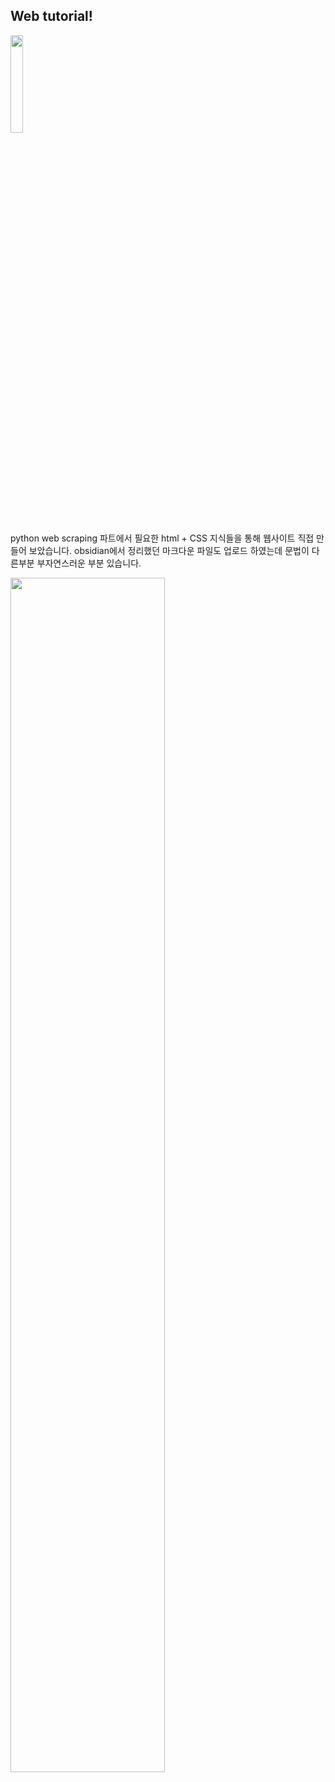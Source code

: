 ## Web tutorial!
<img src = "https://github.com/user-attachments/assets/feb9c7f7-8ad0-451c-ba45-5c5b17065ee5" width=20%>

python web scraping 파트에서 필요한 html + CSS 지식들을 통해 웹사이트 직접 만들어 보았습니다.
obsidian에서 정리했던 마크다운 파일도 업로드 하였는데 문법이 다른부분 부자연스러운 부분 있습니다.

<img src = "https://github.com/user-attachments/assets/9f88e1ab-5539-4c69-8ee5-c8c1a69e2bcb" width=70%>
